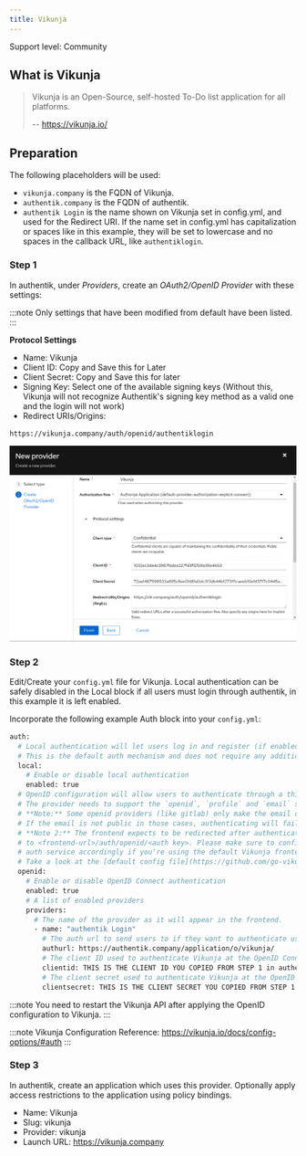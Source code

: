 ```yaml
---
title: Vikunja
---
```


<span class="badge badge--secondary">Support level: Community</span>

## What is Vikunja

> Vikunja is an Open-Source, self-hosted To-Do list application for all platforms.
>
> -- https://vikunja.io/

## Preparation

The following placeholders will be used:

-   `vikunja.company` is the FQDN of Vikunja.
-   `authentik.company` is the FQDN of authentik.
-   `authentik Login` is the name shown on Vikunja set in config.yml, and used for the Redirect URI. If the name set in config.yml has capitalization or spaces like in this example, they will be set to lowercase and no spaces in the callback URL, like `authentiklogin`.

### Step 1

In authentik, under _Providers_, create an _OAuth2/OpenID Provider_ with these settings:

:::note
Only settings that have been modified from default have been listed.
:::

**Protocol Settings**

-   Name: Vikunja
-   Client ID: Copy and Save this for Later
-   Client Secret: Copy and Save this for later
-   Signing Key: Select one of the available signing keys (Without this, Vikunja will not recognize Authentik's signing key method as a valid one and the login will not work)
-   Redirect URIs/Origins:

```
https://vikunja.company/auth/openid/authentiklogin
```

![](./vikunja-01.png)

### Step 2

Edit/Create your `config.yml` file for Vikunja. Local authentication can be safely disabled in the Local block if all users must login through authentik, in this example it is left enabled.

Incorporate the following example Auth block into your `config.yml`:

```bash
auth:
  # Local authentication will let users log in and register (if enabled) through the db.
  # This is the default auth mechanism and does not require any additional configuration.
  local:
    # Enable or disable local authentication
    enabled: true
  # OpenID configuration will allow users to authenticate through a third-party OpenID Connect compatible provider.<br/>
  # The provider needs to support the `openid`, `profile` and `email` scopes.<br/>
  # **Note:** Some openid providers (like gitlab) only make the email of the user available through openid claims if they have set it to be publicly visible.
  # If the email is not public in those cases, authenticating will fail.
  # **Note 2:** The frontend expects to be redirected after authentication by the third party
  # to <frontend-url>/auth/openid/<auth key>. Please make sure to configure the redirect url with your third party
  # auth service accordingly if you're using the default Vikunja frontend.
  # Take a look at the [default config file](https://github.com/go-vikunja/api/blob/main/config.yml.sample) for more information about how to configure openid authentication.
  openid:
    # Enable or disable OpenID Connect authentication
    enabled: true
    # A list of enabled providers
    providers:
      # The name of the provider as it will appear in the frontend.
      - name: "authentik Login"
        # The auth url to send users to if they want to authenticate using OpenID Connect.
        authurl: https://authentik.company/application/o/vikunja/
        # The client ID used to authenticate Vikunja at the OpenID Connect provider.
        clientid: THIS IS THE CLIENT ID YOU COPIED FROM STEP 1 in authentik
        # The client secret used to authenticate Vikunja at the OpenID Connect provider.
        clientsecret: THIS IS THE CLIENT SECRET YOU COPIED FROM STEP 1 in authentik
```

:::note
You need to restart the Vikunja API after applying the OpenID configuration to Vikunja.
:::

:::note
Vikunja Configuration Reference: https://vikunja.io/docs/config-options/#auth
:::

### Step 3

In authentik, create an application which uses this provider. Optionally apply access restrictions to the application using policy bindings.

-   Name: Vikunja
-   Slug: vikunja
-   Provider: vikunja
-   Launch URL: https://vikunja.company
